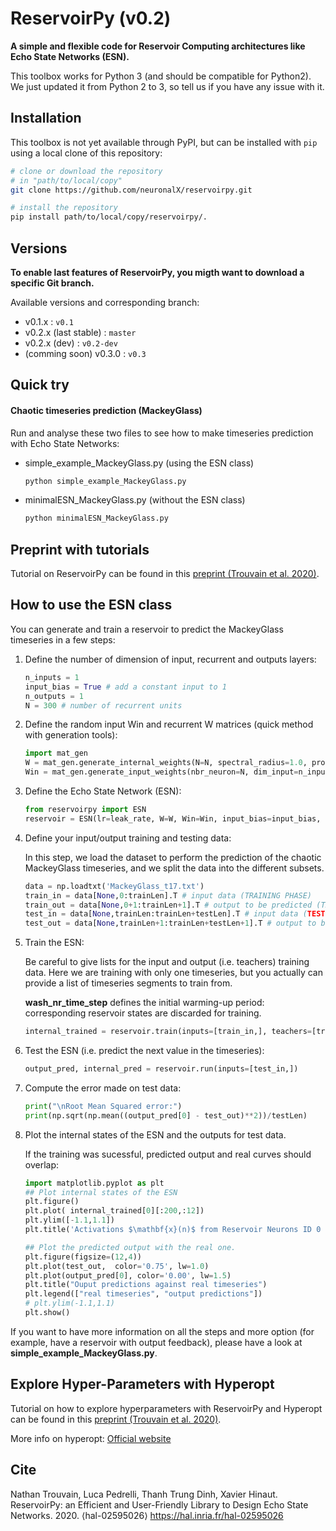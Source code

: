 # ReservoirPy (v0.2)
**A simple and flexible code for Reservoir Computing architectures like Echo State Networks (ESN).**

This toolbox works for Python 3 (and should be compatible for Python2). We just updated it from Python 2 to 3, so tell us if you have any issue with it.

## Installation

This toolbox is not yet available through PyPI, but can be installed with `pip` using a local clone of this repository:

```bash
# clone or download the repository
# in "path/to/local/copy"
git clone https://github.com/neuronalX/reservoirpy.git

# install the repository
pip install path/to/local/copy/reservoirpy/.
```

## Versions
**To enable last features of ReservoirPy, you migth want to download a specific Git branch.**

Available versions and corresponding branch:
- v0.1.x : `v0.1`
- v0.2.x (last stable) : `master`
- v0.2.x (dev) : `v0.2-dev`
- (comming soon) v0.3.0 : `v0.3`

## Quick try
#### Chaotic timeseries prediction (MackeyGlass)
Run and analyse these two files to see how to make timeseries prediction with Echo State Networks:
- simple_example_MackeyGlass.py (using the ESN class)

    ```bash
    python simple_example_MackeyGlass.py
    ```

- minimalESN_MackeyGlass.py (without the ESN class)

    ```bash
    python minimalESN_MackeyGlass.py
    ```

## Preprint with tutorials
Tutorial on ReservoirPy can be found in this [preprint (Trouvain et al. 2020)](https://hal.inria.fr/hal-02595026).

## How to use the ESN class
You can generate and train a reservoir to predict the MackeyGlass timeseries in a few steps:
1. Define the number of dimension of input, recurrent and outputs layers:

    ```python
    n_inputs = 1
    input_bias = True # add a constant input to 1
    n_outputs = 1
    N = 300 # number of recurrent units
    ```

2. Define the random input Win and recurrent W matrices (quick method with generation tools):

    ```python
    import mat_gen
    W = mat_gen.generate_internal_weights(N=N, spectral_radius=1.0, proba=1.0, Wstd=1.0) # Normal distribution with mean 0 and standard deviation 0
    Win = mat_gen.generate_input_weights(nbr_neuron=N, dim_input=n_inputs, input_scaling=1.0, proba=1.0, input_bias=input_bias)
    ```

3. Define the Echo State Network (ESN):
     ```python
     from reservoirpy import ESN
     reservoir = ESN(lr=leak_rate, W=W, Win=Win, input_bias=input_bias, ridge=regularization_coef, Wfb=None, fbfunc=None)
     ```

4. Define your input/output training and testing data:

    In this step, we load the dataset to perform the prediction of the chaotic MackeyGlass timeseries, and we split the data into the different subsets.

    ```python
    data = np.loadtxt('MackeyGlass_t17.txt')
    train_in = data[None,0:trainLen].T # input data (TRAINING PHASE)
    train_out = data[None,0+1:trainLen+1].T # output to be predicted (TRAINING PHASE)
    test_in = data[None,trainLen:trainLen+testLen].T # input data (TESTING PHASE)
    test_out = data[None,trainLen+1:trainLen+testLen+1].T # output to be predicted (TESTING PHASE)
    ```

5. Train the ESN:

    Be careful to give lists for the input and output (i.e. teachers) training data. Here we are training with only one timeseries, but you actually can provide a list of timeseries segments to train from.

    **wash_nr_time_step** defines the initial warming-up period: corresponding reservoir states are discarded for training.

    ```python
    internal_trained = reservoir.train(inputs=[train_in,], teachers=[train_out,], wash_nr_time_step=100)
    ```

6. Test the ESN (i.e. predict the next value in the timeseries):
    ```python
    output_pred, internal_pred = reservoir.run(inputs=[test_in,])
    ```

7. Compute the error made on test data:

    ```python
    print("\nRoot Mean Squared error:")
    print(np.sqrt(np.mean((output_pred[0] - test_out)**2))/testLen)
    ```

8. Plot the internal states of the ESN and the outputs for test data.

    If the training was sucessful, predicted output and real curves should overlap:

    ```python
    import matplotlib.pyplot as plt
    ## Plot internal states of the ESN
    plt.figure()
    plt.plot( internal_trained[0][:200,:12])
    plt.ylim([-1.1,1.1])
    plt.title('Activations $\mathbf{x}(n)$ from Reservoir Neurons ID 0 to 11 for 200 time steps')

    ## Plot the predicted output with the real one.
    plt.figure(figsize=(12,4))
    plt.plot(test_out,  color='0.75', lw=1.0)
    plt.plot(output_pred[0], color='0.00', lw=1.5)
    plt.title("Ouput predictions against real timeseries")
    plt.legend(["real timeseries", "output predictions"])
    # plt.ylim(-1.1,1.1)
    plt.show()
    ```

If you want to have more information on all the steps and more option (for example, have a reservoir with output feedback), please have a look at **simple_example_MackeyGlass.py**.

## Explore Hyper-Parameters with Hyperopt
Tutorial on how to explore hyperparameters with ReservoirPy and Hyperopt can be found in this [preprint (Trouvain et al. 2020)](https://hal.inria.fr/hal-02595026).

More info on hyperopt: [Official website](http://hyperopt.github.io/hyperopt/)

## Cite
Nathan Trouvain, Luca Pedrelli, Thanh Trung Dinh, Xavier Hinaut. ReservoirPy: an Efficient and User-Friendly Library to Design Echo State Networks. 2020. ⟨hal-02595026⟩ https://hal.inria.fr/hal-02595026
